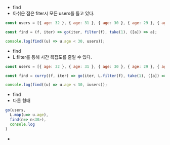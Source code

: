 - find
- 아쉬운 점은 fiter시 모든 users를 돌고 있다.

```javascript
const users = [{ age: 32 }, { age: 31 }, { age: 30 }, { age: 29 }, { age: 28 }];

const find = (f, iter) => go(iter, filter(f), take(1), ([a]) => a);

console.log(find((u) => u.age < 30, users));
```

- find
- L.filter를 통해 시간 복잡도를 줄일 수 있다.

```javascript
const users = [{ age: 32 }, { age: 31 }, { age: 30 }, { age: 29 }, { age: 28 }];

const find = curry((f, iter) => go(iter, L.filter(f), take(1), ([a]) => a)); // ([a])=> a는 구조분해

console.log(find((u) => u.age < 30, iusers));
```

- find
- 다른 형태

```javascript
go(users,
  L.map(u=> u.age),
  find(n=> n<30>),
  console.log
)
```

-
